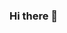 ### Hi there 👋

<!--
**ap3mrsg/ap3mrsg** is a ✨ _hotmess2021_ ✨ repository because its `README.md` (this file) appears on your GitHub profile.

Here are some ideas to get you started:

-  I’m currently working on keeping some top notch security. 
-  I’m currently learning that anyone who is an ex with a demi god mentality can control all your technology.
-  I’m looking to collaborate on why I even had kids with this individual.
-  I’m looking into how I can keep him from monitoring my life. 
-  Ask me about why I am so broke these days, I couldn't tell ya.
- 📫 How to reach me: Text or email me PLEASE!
-  Pronouns: Some days I feel that it's not a creepy stalky situation, but that's only on some days.
- ⚡ Fun fact: I love computers and in return would love to collaborate, do grunt work, etc. If you are willing to teach me.
-->
